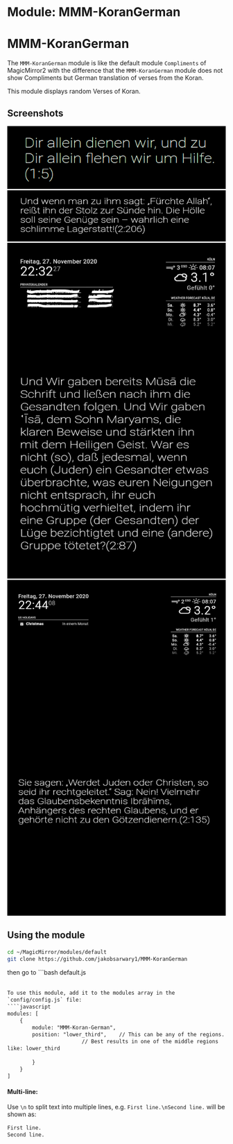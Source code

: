 # Module: MMM-KoranGerman
# MMM-KoranGerman

The `MMM-KoranGerman` module is like the default module `Compliments` of MagicMirror2 with the difference that the `MMM-KoranGerman` module does not show Compliments but German translation of verses from the Koran.

This module displays random Verses of Koran.

## Screenshots
![Compliments Screenshot](MMM-KoranGerman-1.png)
![Compliments Screenshot](MMM-KoranGerman-2.png)
![Compliments Screenshot](MMM-KoranGerman-3.png)
![Compliments Screenshot](MMM-KoranGerman-4.png)

## Using the module

```bash
cd ~/MagicMirror/modules/default
git clone https://github.com/jakobsarwary1/MMM-KoranGerman
```
then go to ```bash default.js 
```

To use this module, add it to the modules array in the `config/config.js` file:
````javascript
modules: [
	{
		module: "MMM-Koran-German",
		position: "lower_third",	// This can be any of the regions.
						// Best results in one of the middle regions like: lower_third
						
		}
	}
]
````

#### Multi-line:
Use `\n` to split text into multiple lines, e.g. `First line.\nSecond line.` will be shown as:
```
First line.
Second line.
```

